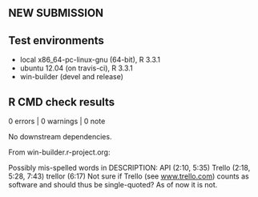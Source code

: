 NEW SUBMISSION
--------------

## Test environments
* local x86_64-pc-linux-gnu (64-bit), R 3.3.1
* ubuntu 12.04 (on travis-ci), R 3.3.1
* win-builder (devel and release)

## R CMD check results

0 errors | 0 warnings | 0 note

No downstream dependencies.

From win-builder.r-project.org:

Possibly mis-spelled words in DESCRIPTION:
  API (2:10, 5:35)
  Trello (2:18, 5:28, 7:43)
  trellor (6:17)
Not sure if Trello (see www.trello.com) counts as software
and should thus be single-quoted? As of now it is not.

